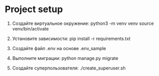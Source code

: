 # Project setup

1. Создайте виртуальное окружение:
   python3 -m venv venv
   source venv/bin/activate

2. Установите зависимости:
   pip install -r requirements.txt

3. Создайте файл .env на основе .env_sample

4. Выполните миграции:
   python manage.py migrate

5. Создайте суперпользователя:
   ./create_superuser.sh